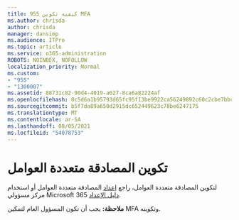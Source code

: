 ```yaml
---
title: 955 كيفية تكوين MFA
ms.author: chrisda
author: chrisda
manager: dansimp
ms.audience: ITPro
ms.topic: article
ms.service: o365-administration
ROBOTS: NOINDEX, NOFOLLOW
localization_priority: Normal
ms.custom:
- "955"
- "1300007"
ms.assetid: 88731c82-90d4-4019-a627-8ca6a82224af
ms.openlocfilehash: 0c5d6a1b95793d65fc95f13be9922ca56249892c60c2cbe7bbcbc962f25f7d07
ms.sourcegitcommit: b5f7da89a650d2915dc652449623c78be6247175
ms.translationtype: MT
ms.contentlocale: ar-SA
ms.lasthandoff: 08/05/2021
ms.locfileid: "54078753"
---
```

# <a name="configure-multifactor-authentication"></a>تكوين المصادقة متعددة العوامل

لتكوين المصادقة متعددة العوامل، راجع [إعداد](/microsoft-365/admin/security-and-compliance/set-up-multi-factor-authentication) المصادقة متعددة العوامل أو استخدام مركز مسؤولي Microsoft 365 [دليل الإعداد](https://admin.microsoft.com/AdminPortal/Home?ref=/modernonboarding/mfasetupguide).

**ملاحظة:** يجب أن تكون المسؤول العام لتمكين MFA وتكوينه.
